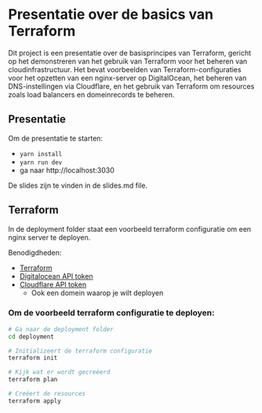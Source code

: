 # Presentatie over de basics van Terraform

Dit project is een presentatie over de basisprincipes van Terraform, gericht op het demonstreren van het gebruik van Terraform voor het beheren van cloudinfrastructuur. Het bevat voorbeelden van Terraform-configuraties voor het opzetten van een nginx-server op DigitalOcean, het beheren van DNS-instellingen via Cloudflare, en het gebruik van Terraform om resources zoals load balancers en domeinrecords te beheren.

## Presentatie

Om de presentatie te starten:
- `yarn install`
- `yarn run dev`
- ga naar http://localhost:3030

De slides zijn te vinden in de slides.md file. 

## Terraform

In de deployment folder staat een voorbeeld terraform configuratie om een nginx server te deployen.

Benodigdheden:
- [Terraform](https://www.terraform.io/downloads)
- [Digitalocean API token](https://www.digitalocean.com/docs/api/create-personal-access-token/)
- [Cloudflare API token](https://developers.cloudflare.com/fundamentals/api/get-started/create-token/)
    - Ook een domein waarop je wilt deployen

### Om de voorbeeld terraform configuratie te deployen:

```sh
# Ga naar de deployment folder
cd deployment

# Initializeert de terraform configuratie
terraform init

# Kijk wat er wordt gecreëerd
terraform plan

# Creëert de resources
terraform apply
```

